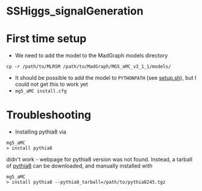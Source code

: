 # SSHiggs_signalGeneration

# First time setup
- We need to add the model to the MadGraph models directory
```
cp -r /path/to/MLRSM /path/to/MadGraph/MG5_aMC_v3_1_1/models/
```

- It should be possible to add the model to `PYTHONPATH` (see [setup.sh](setup.sh)), but I could not get this to work yet
- `mg5_aMC install.cfg`

# Troubleshooting
- Installing pythia8 via
```
mg5_aMC
> install pythia8
```
didn't work - webpage for pythia8 version was not found. Instead, a tarball of [pythia8](https://pythia.org/releases/) can be downloaded, and manually installed with
```
mg5_aMC
> install pythia8 --pythia8_tarball=/path/to/pythia8245.tgz
```
